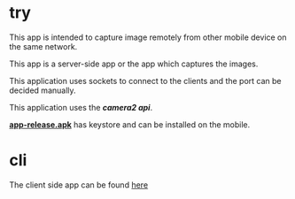 # try
This app is intended to capture image remotely from other mobile device on the same network.

This app is a server-side app or the app which captures the images.

This application uses sockets to connect to the clients and the port can be decided manually.

This application uses the **_camera2 api_**.

[**app-release.apk**](https://github.com/krishnayeswanth99/try/blob/master/app/release/app-release.apk) has keystore and can be installed on the mobile.

# cli
The client side app can be found [here](https://github.com/krishnayeswanth99/cli)
